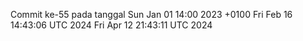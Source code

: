 Commit ke-55 pada tanggal Sun Jan 01 14:00 2023 +0100
Fri Feb 16 14:43:06 UTC 2024
Fri Apr 12 21:43:11 UTC 2024
